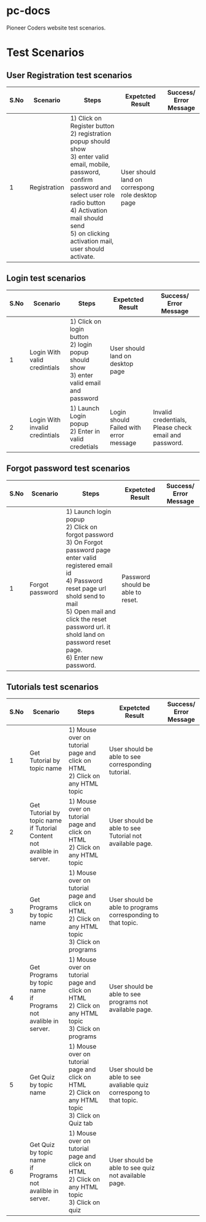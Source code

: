 # pc-docs

Pioneer Coders website test scenarios.

# Test Scenarios

## User Registration test scenarios

| S.No | Scenario           |  Steps  |  Expetcted Result   |  Success/ Error Message  |
| ------------- |-------------| -----| -----|  -----|
| 1 | Registration | 1) Click on Register button <br> 2) registration popup should show <br> 3) enter valid email, mobile, password, confirm password and select user role radio button<br> 4) Activation mail should send <br> 5) on clicking activation mail, user should activate.  | User should land on correspong role desktop page |   |



## Login test scenarios

| S.No | Scenario           |  Steps  |  Expetcted Result   |  Success/ Error Message  |
| ------------- |-------------| -----| -----|  -----|
| 1 | Login With valid credintials | 1) Click on login button <br> 2) login popup should show <br> 3) enter valid email and password  | User should land on desktop page |   |
| 2 | Login With invalid credintials | 1) Launch Login popup <br> 2) Enter in valid credetials      | Login should Failed with error message   |  Invalid credentials, Please check email and password. |

## Forgot password test scenarios

| S.No | Scenario           |  Steps  |  Expetcted Result   |  Success/ Error Message  |
| ------------- |-------------| -----| -----|  -----|
| 1 | Forgot password | 1) Launch  login popup <br> 2) Click on forgot password <br> 3) On Forgot password page enter valid registered email id <br> 4) Password reset page url shold send to mail <br> 5) Open mail and click the reset password url. it shold land on password reset page. <br> 6) Enter new password. | Password should be able to reset. |   |

## Tutorials  test scenarios

| S.No | Scenario           |  Steps  |  Expetcted Result   |  Success/ Error Message  |
| ------------- |-------------| -----| -----|  -----|
| 1 | Get Tutorial by topic name | 1) Mouse over on tutorial page and click on HTML <br> 2) Click on any HTML topic | User should be able to see corresponding tutorial. |   |
| 2 | Get Tutorial by topic name <br> if Tutorial Content not avalible in server. | 1) Mouse over on tutorial page and click on HTML <br> 2) Click on any HTML topic | User should be able to see Tutorial not available page. |   |
| 3 | Get Programs by topic name | 1) Mouse over on tutorial page and click on HTML <br> 2) Click on any HTML topic <br> 3) Click on programs | User should be able to programs corresponding to that topic.  |   |
| 4 | Get Programs by topic name <br> if Programs not avalible in server. | 1) Mouse over on tutorial page and click on HTML <br> 2) Click on any HTML topic <br> 3) Click on programs |  User should be able to see programs not available page. |  |
| 5 | Get Quiz by topic name | 1) Mouse over on tutorial page and click on HTML <br> 2) Click on any HTML topic <br> 3) Click on Quiz tab | User should be able to see avaliable quiz correspong to that topic. |   |
| 6 | Get Quiz by topic name <br> if Programs not avalible in server. | 1) Mouse over on tutorial page and click on HTML <br> 2) Click on any HTML topic <br> 3) Click on quiz |  User should be able to see quiz not available page. |  |





